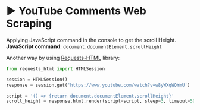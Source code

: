 # :arrow_forward: YouTube Comments Web Scraping
Applying JavaScript command in the console to get the scroll Height.  
**JavaScript command:** `document.documentElement.scrollHeight`

Another way by using [Requests-HTML](https://requests.readthedocs.io/projects/requests-html/en/latest/) library:
``` python
from requests_html import HTMLSession

session = HTMLSession()
response = session.get('https://www.youtube.com/watch?v=w8yWXqWQYmU')

script = '() => {return document.documentElement.scrollHeight}'
scroll_height = response.html.render(script=script, sleep=3, timeout=50000)
```
